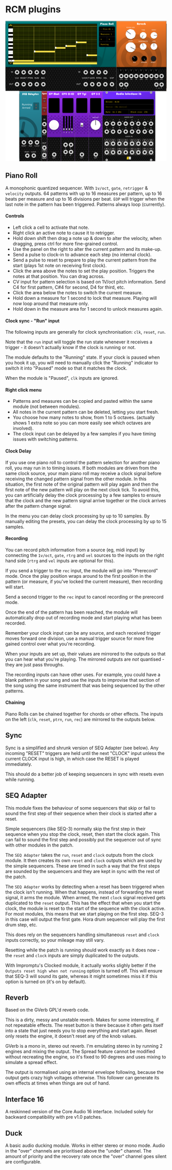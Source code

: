 
# RCM plugins

![pack](/res/screenshot.png?raw=true "pack")

## Piano Roll

A monophonic quantized sequencer. With `1v/oct`, `gate`, `retrigger` & `velocity` outputs. 64 patterns with up to 16 measures per pattern, up to 16 beats per measure and up to 16 divisions per beat. `EOP` will trigger when the last note in the pattern has been triggered. Patterns always loop (currently).

#### Controls

* Left click a cell to activate that note.
* Right click an active note to cause it to retrigger.
* Hold down shift then drag a note up & down to alter the velocity, when dragging, press ctrl for more fine-grained control.
* Use the panel on the right to alter the current pattern and its make-up.
* Send a pulse to clock-in to advance each step (no internal clock).
* Send a pulse to reset to prepare to play the current pattern from the start (plays 1st note on receiving first clock).
* Click the area above the notes to set the play position. Triggers the notes at that position. You can drag across.
* CV input for pattern selection is based on 1V/oct pitch information. Send C4 for first pattern, C#4 for second, D4 for third, etc.
* Click the area below the notes to switch the current measure.
* Hold down a measure for 1 second to lock that measure. Playing will now loop around that measure only.
* Hold down in the measure area for 1 second to unlock measures again.

#### Clock sync - "Run" input

The following inputs are generally for clock synchronisation: `clk`, `reset`, `run`.

Note that the `run` input will toggle the run state whenever it receives a trigger - it doesn't actually know if the clock is running or not.

The module defaults to the "Running" state. If your clock is paused when you hook it up, you will need to manually click the "Running" indicator to switch it into "Paused" mode so that it matches the clock.

When the module is "Paused", `clk` inputs are ignored.

#### Right click menu

* Patterns and measures can be copied and pasted within the same module (not between modules).
* All notes in the current pattern can be deleted, letting you start fresh.
* You choose how many notes to show, from 1 to 5 octaves. (actually shows 1 extra note so you can more easily see which octaves are involved).
* The clock input can be delayed by a few samples if you have timing issues with switching patterns.

#### Clock Delay

If you use one piano roll to control the pattern selection for another piano roll, you may run in to timing issues. If both modules are driven from the same clock source, your main piano roll may receive a clock signal before receiving the changed pattern signal from the other module. In this situation, the first note of the original pattern will play again and then the first note of the new pattern will play on the next clock tick. To avoid this, you can artificially delay the clock processing by a few samples to ensure that the clock and the new pattern signal arrive together or the clock arrives after the pattern change signal.

In the menu you can delay clock processing by up to 10 samples. By manually editing the presets, you can delay the clock processing by up to 15 samples.

#### Recording

You can record pitch information from a source (eg, midi input) by connecting the `1v/oct`, `gate`, `rtrg` and `vel` sources to the inputs on the right hand side (`rtrg` and `vel` inputs are optional for this).

If you send a trigger to the `rec` input, the module will go into "Prerecord" mode. Once the play position wraps around to the first position in the pattern (or measure, if you've locked the current measure), then recording will start.

Send a second trigger to the `rec` input to cancel recording or the prerecord mode.

Once the end of the pattern has been reached, the module will automatically drop out of recording mode and start playing what has been recorded.

Remember your clock input can be any source, and each received trigger moves forward one division, use a manual trigger source for more fine gained control over what you're recording.

When your inputs are set up, their values are mirrored to the outputs so that you can hear what you're playing. The mirrored outputs are *not* quantised - they are just pass throughs.

The recording inputs can have other uses. For example, you could have a blank pattern in your song and use the inputs to improvise that section of the song using the same instrument that was being sequenced by the other patterns.


#### Chaining

Piano Rolls can be chained together for chords or other effects. The inputs on the left (`clk`, `reset`, `ptrn`, `run`, `rec`) are mirrored to the outputs below.

## Sync

Sync is a simplified and shrunk version of SEQ Adapter (see below).
Any incoming "RESET" triggers are held until the next "CLOCK" input unless the current CLOCK input is high, in which case the RESET is played immediately.

This should do a better job of keeping sequencers in sync with resets even while running.


## SEQ Adapter

This module fixes the behaviour of some sequencers that skip or fail to sound the first step of their sequence when their clock is started after a reset.

Simple sequencers (like SEQ-3) normally skip the first step in their sequence when you stop the clock, reset, then start the clock again. This can fail to sound the first step and possibly put the sequencer out of sync with other modules in the patch.

The `SEQ Adapter` takes the `run`, `reset` and `clock` outputs from the clock module. It then creates its own `reset` and `clock` outputs which are used by the simple sequencers. These are timed in such a way that the first steps are sounded by the sequencers and they are kept in sync with the rest of the patch.

The `SEQ Adapter` works by detecting when a reset has been triggered when the clock isn't running. When that happens, instead of forwarding the reset signal, it arms the module. When armed, the next `clock` signal received gets duplicated to the `reset` output. This has the effect that when you start the clock, the module is reset to the start of the sequence with the clock active. For most modules, this means that we start playing on the first step. SEQ-3 in this case will output the first gate. Hora drum sequencer will play the first drum step, etc.

This does rely on the sequencers handling simultaneous `reset` and `clock` inputs correctly, so your mileage may still vary.

Resetting while the patch is running should work exactly as it does now - the `reset` and `clock` inputs are simply duplicated to the outputs.

With Impromptu's Clocked module, it actually works slighly better if the `Outputs reset high when not running` option is turned off. This will ensure that SEQ-3 will sound its gate, whereas it might sometimes miss it if this option is turned on (it's on by default).


## Reverb

Based on the GVerb GPL'd reverb code.

This is a dirty, messy and unstable reverb. Makes for some interesting, if not repeatable effects.
The reset button is there because it often gets itself into a state that just needs you to stop everything and start again.
Reset only resets the engine, it doesn't reset any of the knob values.

GVerb is a mono in, stereo out reverb. I'm emulating stereo in by running 2 engines and mixing the output.
The Spread feature cannot be modified without recreating the engine, so it's fixed to 90 degrees and uses mixing to simulate a spread effect.

The output is normalised using an internal envelope following, because the output gets crazy high voltages otherwise. This follower can generate its own effects at times when things are out of hand.

## Interface 16

A reskinned version of the Core Audio 16 interface. Included solely for backward compatibility with pre v1.0 patches.

## Duck

A basic audio ducking module. Works in either stereo or mono mode.
Audio in the "over" channels are prioritised above the "under" channel.
The amount of priority and the recovery rate once the "over" channel goes silent are configurable.
